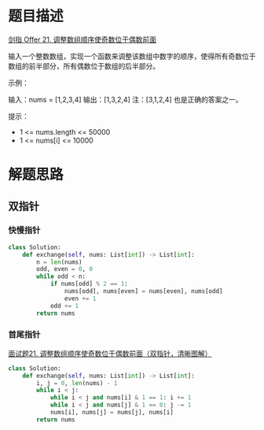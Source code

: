 # 题目描述

[剑指 Offer 21. 调整数组顺序使奇数位于偶数前面](https://leetcode-cn.com/problems/diao-zheng-shu-zu-shun-xu-shi-qi-shu-wei-yu-ou-shu-qian-mian-lcof/)

输入一个整数数组，实现一个函数来调整该数组中数字的顺序，使得所有奇数位于数组的前半部分，所有偶数位于数组的后半部分。

示例：

输入：nums = [1,2,3,4]
输出：[1,3,2,4]
注：[3,1,2,4] 也是正确的答案之一。

提示：

- 1 <= nums.length <= 50000
- 1 <= nums[i] <= 10000

# 解题思路

## 双指针

### 快慢指针

```python
class Solution:
    def exchange(self, nums: List[int]) -> List[int]:
        n = len(nums)
        odd, even = 0, 0
        while odd < n:
            if nums[odd] % 2 == 1:
                nums[odd], nums[even] = nums[even], nums[odd]
                even += 1
            odd += 1
        return nums
```

### 首尾指针

[面试题21. 调整数组顺序使奇数位于偶数前面（双指针，清晰图解）](https://leetcode-cn.com/problems/diao-zheng-shu-zu-shun-xu-shi-qi-shu-wei-yu-ou-shu-qian-mian-lcof/solution/mian-shi-ti-21-diao-zheng-shu-zu-shun-xu-shi-qi-4/)

```python
class Solution:
    def exchange(self, nums: List[int]) -> List[int]:
        i, j = 0, len(nums) - 1
        while i < j:
            while i < j and nums[i] & 1 == 1: i += 1
            while i < j and nums[j] & 1 == 0: j -= 1
            nums[i], nums[j] = nums[j], nums[i]
        return nums
```
